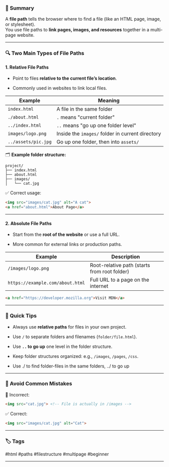 

### 🧠 Summary

A **file path** tells the browser where to find a file (like an HTML page, image, or stylesheet).  
You use file paths to **link pages, images, and resources** together in a multi-page website.

---

### 🔍 Two Main Types of File Paths

#### 1. **Relative File Paths**

- Point to files **relative to the current file’s location**.
    
- Commonly used in websites to link local files.
    

|Example|Meaning|
|---|---|
|`index.html`|A file in the same folder|
|`./about.html`|`.` means "current folder"|
|`../index.html`|`..` means "go up one folder level"|
|`images/logo.png`|Inside the `images/` folder in current directory|
|`../assets/pic.jpg`|Go up one folder, then into `assets/`|

🗂️ **Example folder structure:**

```
project/
├── index.html
├── about.html
├── images/
│   └── cat.jpg
```

✅ Correct usage:

```html
<img src="images/cat.jpg" alt="A cat">
<a href="about.html">About Page</a>
```

---

#### 2. **Absolute File Paths**

- Start from the **root of the website** or use a full URL.
    
- More common for external links or production paths.
    

|Example|Description|
|---|---|
|`/images/logo.png`|Root-relative path (starts from root folder)|
|`https://example.com/about.html`|Full URL to a page on the internet|

```html
<a href="https://developer.mozilla.org">Visit MDN</a>
```

---

### 🧭 Quick Tips

- Always use **relative paths** for files in your own project.
    
- Use `/` to separate folders and filenames (`folder/file.html`).
    
- Use **`..` to go up** one level in the folder structure.
    
- Keep folder structures organized: e.g., `/images`, `/pages`, `/css`.
      
-  Use ./ to find folder-files in the same folders, ../ to go up 
     

---

### 🔐 Avoid Common Mistakes

🚫 Incorrect:

```html
<img src="cat.jpg"> <!-- File is actually in /images -->
```

✅ Correct:

```html
<img src="images/cat.jpg" alt="Cat">
```

---

### 🏷️ Tags

#html #paths #filestructure #multipage #beginner

---
